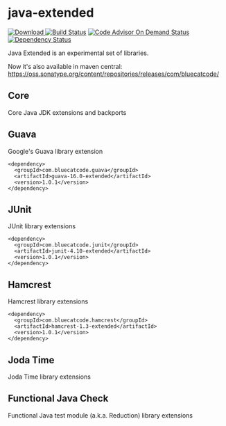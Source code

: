 
java-extended
==============
[ ![Download](https://api.bintray.com/packages/pawelprazak/maven/java-extended/images/download.svg) ](https://bintray.com/pawelprazak/maven/java-extended/_latestVersion)
[![Build Status](https://travis-ci.org/pawelprazak/java-extended.svg?branch=master)](https://travis-ci.org/pawelprazak/java-extended)
[![Code Advisor On Demand Status](https://badges.ondemand.coverity.com/jobs/j1r5iierml3pbbb5ajil30sm34)](https://ondemand.coverity.com/jobs/j1r5iierml3pbbb5ajil30sm34/results)
[![Dependency Status](https://www.versioneye.com/user/projects/5534f70f050e7cfd3100008b/badge.svg?style=flat)](https://www.versioneye.com/user/projects/5534f70f050e7cfd3100008b)


Java Extended is an experimental set of libraries.

Now it's also available in maven central: https://oss.sonatype.org/content/repositories/releases/com/bluecatcode/

Core
----
Core Java JDK extensions and backports

Guava
-----
Google's Guava library extension

    <dependency>
      <groupId>com.bluecatcode.guava</groupId>
      <artifactId>guava-16.0-extended</artifactId>
      <version>1.0.1</version>
    </dependency>

JUnit
-----
JUnit library extensions

    <dependency>
      <groupId>com.bluecatcode.junit</groupId>
      <artifactId>junit-4.10-extended</artifactId>
      <version>1.0.1</version>
    </dependency>

Hamcrest
--------
Hamcrest library extensions

    <dependency>
      <groupId>com.bluecatcode.hamcrest</groupId>
      <artifactId>hamcrest-1.3-extended</artifactId>
      <version>1.0.1</version>
    </dependency>

Joda Time
---------
Joda Time library extensions

Functional Java Check
---------------------
Functional Java test module (a.k.a. Reduction) library extensions
